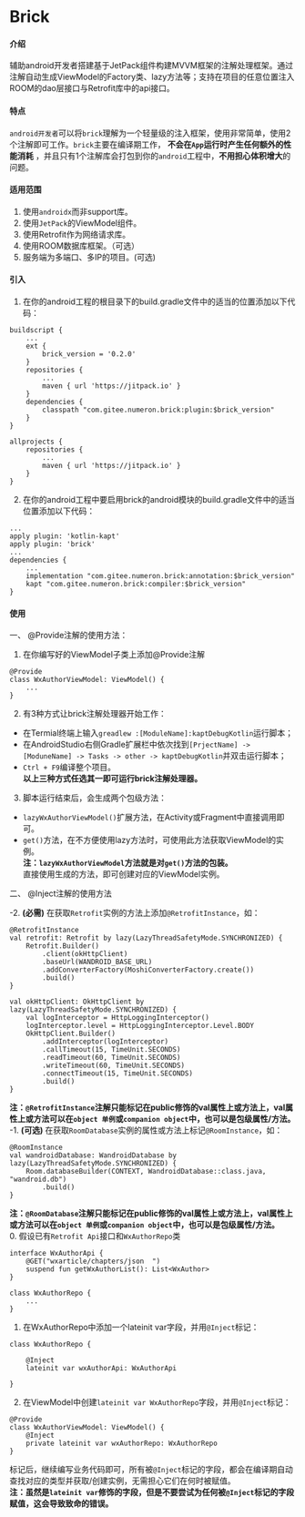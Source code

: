 # Brick

#### 介绍
辅助android开发者搭建基于JetPack组件构建MVVM框架的注解处理框架。通过注解自动生成ViewModel的Factory类、lazy方法等；支持在项目的任意位置注入ROOM的dao层接口与Retrofit库中的api接口。

#### 特点
`android开发者`可以将`brick`理解为一个轻量级的注入框架，使用非常简单，使用2个注解即可工作。`brick`主要在编译期工作， **不会在`App`运行时产生任何额外的性能消耗** ，并且只有1个注解库会打包到你的`android`工程中，**不用担心体积增大**的问题。

#### 适用范围
1. 使用`androidx`而非support库。
2. 使用`JetPack`的ViewModel组件。
3. 使用Retrofit作为网络请求库。
4. 使用ROOM数据库框架。（可选）
5. 服务端为多端口、多IP的项目。(可选)

#### 引入

1.  在你的android工程的根目录下的build.gradle文件中的适当的位置添加以下代码：
```
buildscript {
    ...
    ext {
        brick_version = '0.2.0'
    }
    repositories {
        ...
        maven { url 'https://jitpack.io' }
    }
    dependencies {
        classpath "com.gitee.numeron.brick:plugin:$brick_version"
    }
}

allprojects {
    repositories {
        ...
        maven { url 'https://jitpack.io' }
    }
}
```
2.  在你的android工程中要启用brick的android模块的build.gradle文件中的适当位置添加以下代码：
```
...
apply plugin: 'kotlin-kapt'
apply plugin: 'brick'
...
dependencies {
    ...
    implementation "com.gitee.numeron.brick:annotation:$brick_version"
    kapt "com.gitee.numeron.brick:compiler:$brick_version"
}
```
#### 使用

一、 @Provide注解的使用方法：
 1. 在你编写好的ViewModel子类上添加@Provide注解
```
@Provide
class WxAuthorViewModel: ViewModel() {
    ...
}
```
 2. 有3种方式让brick注解处理器开始工作：
* 在Termial终端上输入`greadlew :[ModuleName]:kaptDebugKotlin`运行脚本；
* 在AndroidStudio右侧Gradle扩展栏中依次找到`[PrjectName] -> [ModuneName] -> Tasks -> other -> kaptDebugKotlin`并双击运行脚本；
* `Ctrl + F9`编译整个项目。  
 **以上三种方式任选其一即可运行brick注解处理器。** 
 3.  脚本运行结束后，会生成两个包级方法：
* `lazyWxAuthorViewModel()`扩展方法，在Activity或Fragment中直接调用即可。
* `get()`方法，在不方便使用lazy方法时，可使用此方法获取ViewModel的实例。  
 **注：`lazyWxAuthorViewModel`方法就是对`get()`方法的包装。**   
直接使用生成的方法，即可创建对应的ViewModel实例。

二、 @Inject注解的使用方法  
  
-2.  **(必需)** 在获取`Retrofit`实例的方法上添加`@RetrofitInstance`，如：
```
@RetrofitInstance
val retrofit: Retrofit by lazy(LazyThreadSafetyMode.SYNCHRONIZED) {
    Retrofit.Builder()
        .client(okHttpClient)
        .baseUrl(WANDROID_BASE_URL)
        .addConverterFactory(MoshiConverterFactory.create())
        .build()
}

val okHttpClient: OkHttpClient by lazy(LazyThreadSafetyMode.SYNCHRONIZED) {
    val logInterceptor = HttpLoggingInterceptor()
    logInterceptor.level = HttpLoggingInterceptor.Level.BODY
    OkHttpClient.Builder()
        .addInterceptor(logInterceptor)
        .callTimeout(15, TimeUnit.SECONDS)
        .readTimeout(60, TimeUnit.SECONDS)
        .writeTimeout(60, TimeUnit.SECONDS)
        .connectTimeout(15, TimeUnit.SECONDS)
        .build()
}
```  
 **注：`@RetrofitInstance`注解只能标记在public修饰的val属性上或方法上，val属性上或方法可以在`object 单例`或`companion object`中，也可以是包级属性/方法。**   
-1.  **(可选)** 在获取`RoomDatabase`实例的属性或方法上标记`@RoomInstance`，如：
```
@RoomInstance
val wandroidDatabase: WandroidDatabase by lazy(LazyThreadSafetyMode.SYNCHRONIZED) {
    Room.databaseBuilder(CONTEXT, WandroidDatabase::class.java, "wandroid.db")
        .build()
}
```
 **注：`@RoomDatabase`注解只能标记在public修饰的val属性上或方法上，val属性上或方法可以在`object 单例`或`companion object`中，也可以是包级属性/方法。**    
0. 假设已有`Retrofit Api`接口和`WxAuthorRepo`类
```
interface WxAuthorApi {
    @GET("wxarticle/chapters/json  ")
    suspend fun getWxAuthorList(): List<WxAuthor>
}

class WxAuthorRepo {
    ...
}

```
1. 在WxAuthorRepo中添加一个lateinit var字段，并用`@Inject`标记：
```
class WxAuthorRepo {

    @Inject
    lateinit var wxAuthorApi: WxAuthorApi

}
```
2. 在ViewModel中创建`lateinit var WxAuthorRepo`字段，并用`@Inject`标记：
```
@Provide
class WxAuthorViewModel: ViewModel() {
    @Inject
    private lateinit var wxAuthorRepo: WxAuthorRepo
}
```
标记后，继续编写业务代码即可，所有被`@Inject`标记的字段，都会在编译期自动查找对应的类型并获取/创建实例，无需担心它们在何时被赋值。   
 **注：虽然是`lateinit var`修饰的字段，但是不要尝试为任何被`@Inject`标记的字段赋值，这会导致致命的错误。** 